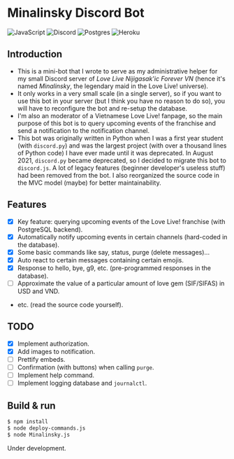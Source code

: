 # Minalinsky Discord Bot

![JavaScript](https://img.shields.io/badge/javascript-%23323330.svg?style=for-the-badge&logo=javascript&logoColor=%23F7DF1E) 
![Discord](https://img.shields.io/badge/%3CServer%3E-%237289DA.svg?style=for-the-badge&logo=discord&logoColor=white)
![Postgres](https://img.shields.io/badge/postgres-%23316192.svg?style=for-the-badge&logo=postgresql&logoColor=white)
![Heroku](https://img.shields.io/badge/heroku-%23430098.svg?style=for-the-badge&logo=heroku&logoColor=white)

## Introduction
- This is a mini-bot that I wrote to serve as my administrative helper for my small Discord server of _Love Live Nijigasak'ic Forever VN_ (hence it's named _Minalinsky_, the legendary maid in the Love Live! universe).
- It only works in a very small scale (in a single server), so if you want to use this bot in your server (but I think you have no reason to do so), you will have to reconfigure the bot and re-setup the database.
- I'm also an moderator of a Vietnamese Love Live! fanpage, so the main purpose of this bot is to query upcoming events of the franchise and send a notification to the notification channel.
- This bot was originally written in Python when I was a first year student (with `discord.py`) and was the largest project (with over a thousand lines of Python code) I have ever made until it was deprecated. In August 2021, `discord.py` became deprecated, so I decided to migrate this bot to `discord.js`. A lot of legacy features (beginner developer's useless stuff) had been removed from the bot. I also reorganized the source code in the MVC model (maybe) for better maintainability.

## Features
- [x] Key feature: querying upcoming events of the Love Live! franchise (with PostgreSQL backend).
- [x] Automatically notify upcoming events in certain channels (hard-coded in the database).
- [x] Some basic commands like say, status, purge (delete messages)...
- [x] Auto react to certain messages containing certain emojis.
- [x] Response to hello, bye, g9, etc. (pre-programmed responses in the database).
- [ ] Approximate the value of a particular amount of love gem (SIF/SIFAS) in USD and VND.
- etc. (read the source code yourself).

## TODO
- [x] Implement authorization.
- [x] Add images to notification.
- [ ] Prettify embeds.
- [ ] Confirmation (with buttons) when calling `purge`.
- [ ] Implement help command.
- [ ] Implement logging database and `journalctl`.

## Build & run
``` bash 
$ npm install
$ node deploy-commands.js
$ node Minalinsky.js
```
Under development.

